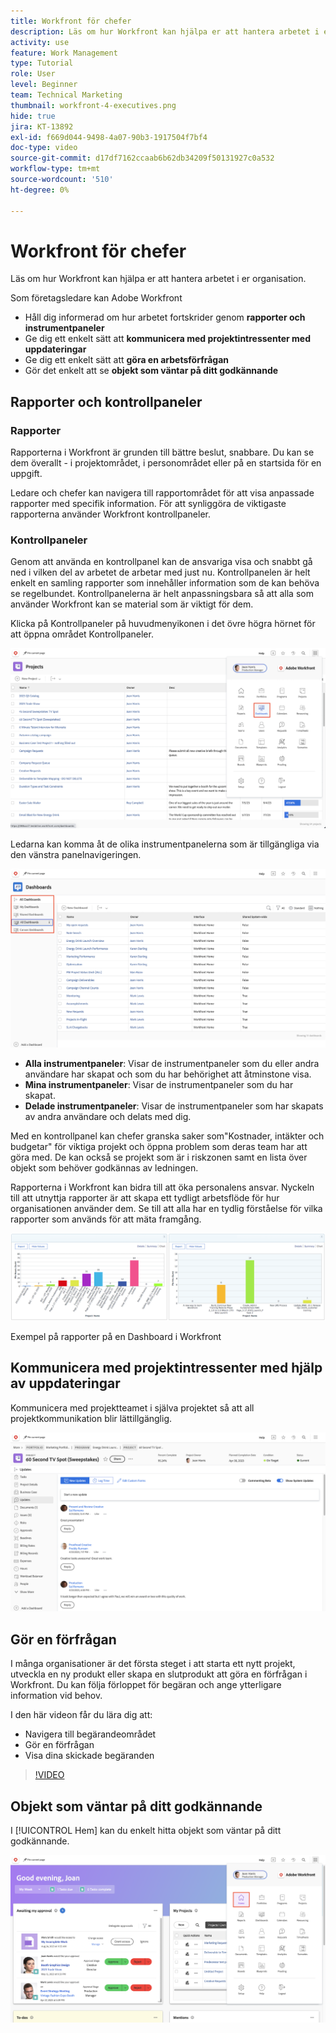 ```yaml
---
title: Workfront för chefer
description: Läs om hur Workfront kan hjälpa er att hantera arbetet i er organisation.
activity: use
feature: Work Management
type: Tutorial
role: User
level: Beginner
team: Technical Marketing
thumbnail: workfront-4-executives.png
hide: true
jira: KT-13892
exl-id: f669d044-9498-4a07-90b3-1917504f7bf4
doc-type: video
source-git-commit: d17df7162ccaab6b62db34209f50131927c0a532
workflow-type: tm+mt
source-wordcount: '510'
ht-degree: 0%

---
```


# Workfront för chefer

Läs om hur Workfront kan hjälpa er att hantera arbetet i er organisation.

Som företagsledare kan Adobe Workfront

* Håll dig informerad om hur arbetet fortskrider genom **rapporter och instrumentpaneler**
* Ge dig ett enkelt sätt att **kommunicera med projektintressenter med uppdateringar**
* Ge dig ett enkelt sätt att **göra en arbetsförfrågan**
* Gör det enkelt att se **objekt som väntar på ditt godkännande**

## Rapporter och kontrollpaneler

### Rapporter

Rapporterna i Workfront är grunden till bättre beslut, snabbare. Du kan se dem överallt - i projektområdet, i personområdet eller på en startsida för en uppgift.

Ledare och chefer kan navigera till rapportområdet för att visa anpassade rapporter med specifik information. För att synliggöra de viktigaste rapporterna använder Workfront kontrollpaneler.

### Kontrollpaneler

Genom att använda en kontrollpanel kan de ansvariga visa och snabbt gå ned i vilken del av arbetet de arbetar med just nu. Kontrollpanelen är helt enkelt en samling rapporter som innehåller information som de kan behöva se regelbundet. Kontrollpanelerna är helt anpassningsbara så att alla som använder Workfront kan se material som är viktigt för dem.

Klicka på Kontrollpaneler på huvudmenyikonen i det övre högra hörnet för att öppna området Kontrollpaneler.

![En bild av alternativet Kontrollpaneler på huvudmenyn](assets/workfront-4-executives-1.png)

Ledarna kan komma åt de olika instrumentpanelerna som är tillgängliga via den vänstra panelnavigeringen.

![En bild av sidan Kontrollpaneler](assets/workfront-4-executives-2.png)

* **Alla instrumentpaneler**: Visar de instrumentpaneler som du eller andra användare har skapat och som du har behörighet att åtminstone visa.
* **Mina instrumentpaneler**: Visar de instrumentpaneler som du har skapat.
* **Delade instrumentpaneler**: Visar de instrumentpaneler som har skapats av andra användare och delats med dig.

Med en kontrollpanel kan chefer granska saker som&quot;Kostnader, intäkter och budgetar&quot; för viktiga projekt och öppna problem som deras team har att göra med. De kan också se projekt som är i riskzonen samt en lista över objekt som behöver godkännas av ledningen.

Rapporterna i Workfront kan bidra till att öka personalens ansvar. Nyckeln till att utnyttja rapporter är att skapa ett tydligt arbetsflöde för hur organisationen använder dem. Se till att alla har en tydlig förståelse för vilka rapporter som används för att mäta framgång.

![Exempel på rapporter i en instrumentpanel i Workfront ](assets/workfront-4-executives-3.png)

Exempel på rapporter på en Dashboard i Workfront

## Kommunicera med projektintressenter med hjälp av uppdateringar

Kommunicera med projektteamet i själva projektet så att all projektkommunikation blir lättillgänglig.

![En bild av uppdateringssidan](assets/workfront-4-executives-4.png)


## Gör en förfrågan

I många organisationer är det första steget i att starta ett nytt projekt, utveckla en ny produkt eller skapa en slutprodukt att göra en förfrågan i Workfront. Du kan följa förloppet för begäran och ange ytterligare information vid behov.

I den här videon får du lära dig att:

* Navigera till begärandeområdet
* Gör en förfrågan
* Visa dina skickade begäranden

>[!VIDEO](https://video.tv.adobe.com/v/3470907/?quality=12&learn=on&enablevpops&captions=swe)

## Objekt som väntar på ditt godkännande

I [!UICONTROL Hem] kan du enkelt hitta objekt som väntar på ditt godkännande.

![En bild av startsidan](assets/workfront-4-executives-5.png)

